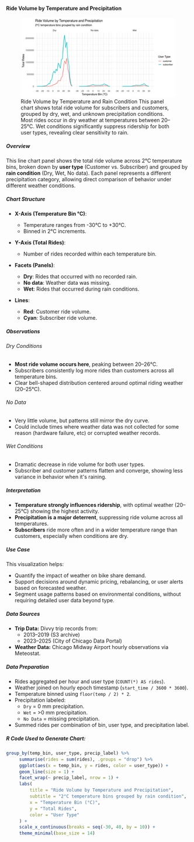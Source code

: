 #### Ride Volume by Temperature and Precipitation

<figure class="float-right">
  <a href="../images/Ride_Volume_by_Temp_and_Precipitation.png" target="_blank" title="Select image to open full sized chart">
  <img src="../images/thumbnails/Ride_Volume_by_Temp_and_Precipitation.png" alt="Line chart panel showing total ride volume by temperature bin and precipitation condition (Dry, No data, Wet). Subscriber rides (cyan) consistently exceed customer rides (red), with peak volumes in dry weather around 20–25°C. Wet conditions show sharply reduced volume across both user types.">
  </a>
  <figcaption>
  Ride Volume by Temperature and Rain Condition
This panel chart shows total ride volume for subscribers and customers, grouped by dry, wet, and unknown precipitation conditions. Most rides occur in dry weather at temperatures between 20–25°C. Wet conditions significantly suppress ridership for both user types, revealing clear sensitivity to rain.
  </figcaption>
</figure>


##### Overview
This line chart panel shows the total ride volume across 2°C temperature bins, broken down by **user type** (Customer vs. Subscriber) and grouped by **rain condition** (Dry, Wet, No data). Each panel represents a different precipitation category, allowing direct comparison of behavior under different weather conditions.

##### Chart Structure

- **X-Axis (Temperature Bin °C)**:
  - Temperature ranges from -30°C to +30°C.
  - Binned in 2°C increments.

- **Y-Axis (Total Rides)**:
  - Number of rides recorded within each temperature bin.

- **Facets (Panels)**:
  - **Dry**: Rides that occurred with no recorded rain.
  - **No data**: Weather data was missing.
  - **Wet**: Rides that occurred during rain conditions.

- **Lines**:
  - **Red**: Customer ride volume.
  - **Cyan**: Subscriber ride volume.

##### Observations

###### Dry Conditions
- **Most ride volume occurs here**, peaking between 20–26°C.
- Subscribers consistently log more rides than customers across all temperature bins.
- Clear bell-shaped distribution centered around optimal riding weather (20–25°C).

###### No Data
- Very little volume, but patterns still mirror the dry curve.
- Could include times where weather data was not collected for some reason (hardware failure, etc) or corrupted weather records.

###### Wet Conditions
- Dramatic decrease in ride volume for both user types.
- Subscriber and customer patterns flatten and converge, showing less variance in behavior when it's raining.

##### Interpretation

- **Temperature strongly influences ridership**, with optimal weather (20–25°C) showing the highest activity.
- **Precipitation is a major deterrent**, suppressing ride volume across all temperatures.
- **Subscribers** ride more often and in a wider temperature range than customers, especially when conditions are dry.

##### Use Case

This visualization helps:

- Quantify the impact of weather on bike share demand.
- Support decisions around dynamic pricing, rebalancing, or user alerts based on forecasted weather.
- Segment usage patterns based on environmental conditions, without requiring detailed user data beyond type.

##### Data Sources

- **Trip Data:** Divvy trip records from:
  - 2013–2019 (S3 archive)
  - 2023–2025 (City of Chicago Data Portal)
- **Weather Data:** Chicago Midway Airport hourly observations via Meteostat.

##### Data Preparation

- Rides aggregated per hour and user type (`COUNT(*) AS rides`).
- Weather joined on hourly epoch timestamp (`start_time / 3600 * 3600`).
- Temperature binned using `floor(temp / 2) * 2`.
- Precipitation labeled:
  - `Dry` = 0 mm precipitation.
  - `Wet` = >0 mm precipitation.
  - `No Data` = missing precipitation.
- Summed rides per combination of bin, user type, and precipitation label.

##### R Code Used to Generate Chart:

```R
group_by(temp_bin, user_type, precip_label) %>%
     summarise(rides = sum(rides), .groups = "drop") %>%
     ggplot(aes(x = temp_bin, y = rides, color = user_type)) +
     geom_line(size = 1) +
     facet_wrap(~ precip_label, nrow = 1) +
     labs(
         title = "Ride Volume by Temperature and Precipitation",
         subtitle = "2°C temperature bins grouped by rain condition",
         x = "Temperature Bin (°C)",
         y = "Total Rides",
         color = "User Type"
     ) +
     scale_x_continuous(breaks = seq(-30, 40, by = 10)) +
     theme_minimal(base_size = 14)
```
